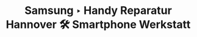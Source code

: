---
title: Samsung ‣ Handy Reparatur Hannover 🛠️ Smartphone Werkstatt
description: 
heading: Samsung Smartphones
name: Samsung
---